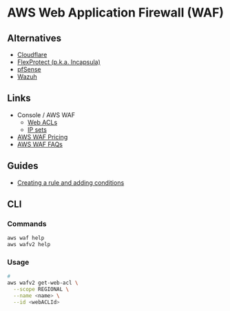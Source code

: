 # AWS Web Application Firewall (WAF)

<!--
https://github.com/NagliNagli/BountyTricks
https://github.com/dfds-frontend/terraform-modules/blob/master/aws/waf/main.tf
https://github.com/yveshwang/paywall/blob/master/owasp.tf
https://github.com/Crown-Commercial-Service/ccs-scale-infrastructure/blob/develop/ccs-scale-infra-shared/terraform/modules/infrastructure/cloudfront/waf.tf

https://github.com/p0pr0ck5/lua-resty-waf

cloudfront
-->

## Alternatives

- [Cloudflare](https://cloudflare.com)
- [FlexProtect (p.k.a. Incapsula)](https://imperva.com/products/flexprotect-plans)
- [pfSense](https://pfsense.org)
- [Wazuh](https://wazuh.com)

## Links

- Console / AWS WAF
  - [Web ACLs](https://console.aws.amazon.com/wafv2/homev2/web-acls?region=us-east-1)
  - [IP sets](https://console.aws.amazon.com/wafv2/homev2/ip-sets?region=us-east-1)
- [AWS WAF Pricing](https://aws.amazon.com/waf/pricing/)
- [AWS WAF FAQs](https://aws.amazon.com/waf/faqs/)

## Guides

- [Creating a rule and adding conditions](https://docs.aws.amazon.com/waf/latest/developerguide/classic-web-acl-rules-creating.html)

## CLI

### Commands

```sh
aws waf help
aws wafv2 help
```

### Usage

```sh
#
aws wafv2 get-web-acl \
  --scope REGIONAL \
  --name <name> \
  --id <webACLId>
```

